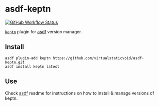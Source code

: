 # asdf-keptn

[![GitHub Workflow Status](https://img.shields.io/github/workflow/status/virtualstaticvoid/asdf-keptn/Main%20Workflow?style=flat-square)](https://github.com/virtualstaticvoid/asdf-keptn/actions)

[`keptn`][util] plugin for [asdf](https://github.com/asdf-vm/asdf) version manager.

## Install

```
asdf plugin-add keptn https://github.com/virtualstaticvoid/asdf-keptn.git
asdf install keptn latest
```

## Use

Check [asdf](https://github.com/asdf-vm/asdf) readme for instructions on how to install & manage versions of keptn.

[util]: https://github.com/keptn/keptn
